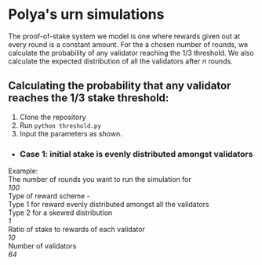 # Polya's urn simulations 
The proof-of-stake system we model is one where rewards given out at every round is a constant amount. For the a chosen number of rounds, we calculate the probability of any validator reaching the 1/3 threshold. We also calculate the expected distribution of all the validators after $n$ rounds.

## Calculating the probability that any validator reaches the 1/3 stake threshold:
1. Clone the repository
2. Run `python threshold.py` 
3. Input the parameters as shown.
  - ### Case 1: initial stake is evenly distributed amongst validators
  Example: <br />
            The number of rounds you want to run the simulation for <br />
            *100* <br />
            Type of reward scheme -  <br />
                Type 1 for reward evenly distributed amongst all the validators <br />
                Type 2 for a skewed distribution <br />
            *1* <br />
            Ratio of stake to rewards of each validator <br />
            *10* <br />
            Number of validators <br />
            *64* <br />
            
            
            

  
